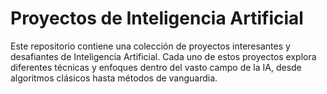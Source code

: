 # Proyectos de Inteligencia Artificial

Este repositorio contiene una colección de proyectos interesantes y desafiantes de Inteligencia Artificial. Cada uno de estos proyectos explora diferentes técnicas y enfoques dentro del vasto campo de la IA, desde algoritmos clásicos hasta métodos de vanguardia.
